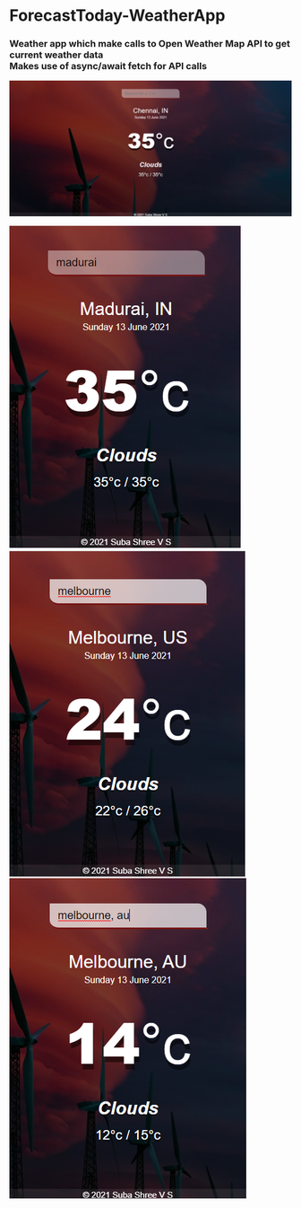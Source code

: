 # ForecastToday-WeatherApp
### Weather app which make calls to Open Weather Map API to get current weather data<br>Makes use of async/await fetch for API calls

![desktopview](desktopview.png)

![mobileview](mobileview1.png) <br>
![mobileview](mobileview2.png) ![mobileview](mobileview3.png)
